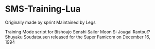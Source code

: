# SMS-Training-Lua

Originally made by sprint 
Maintained by Legs

Training Mode script for Bishoujo Senshi Sailor Moon S: Jougai Rantou!? Shuyaku Soudatsusen released for the Super Famicom on December 16, 1994